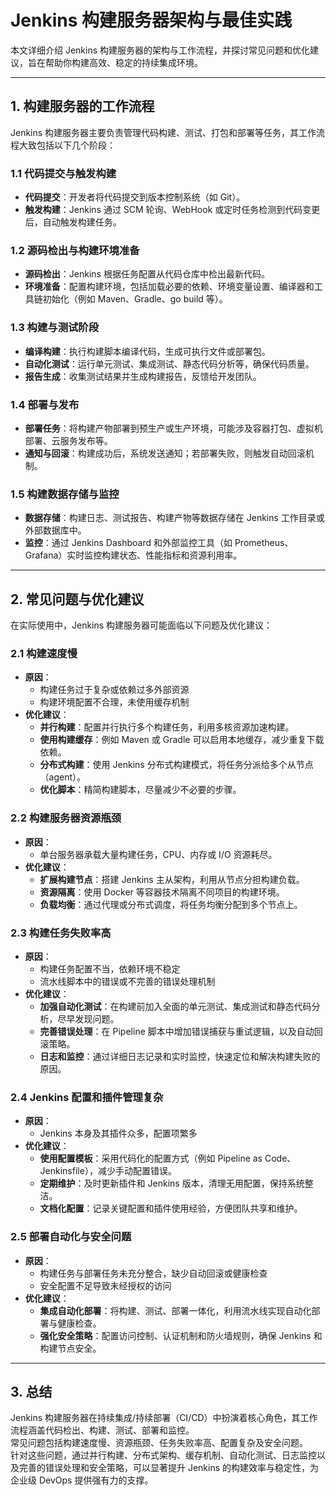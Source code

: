 # Jenkins 构建服务器架构与最佳实践

本文详细介绍 Jenkins 构建服务器的架构与工作流程，并探讨常见问题和优化建议，旨在帮助你构建高效、稳定的持续集成环境。

---

## 1. 构建服务器的工作流程

Jenkins 构建服务器主要负责管理代码构建、测试、打包和部署等任务，其工作流程大致包括以下几个阶段：

### 1.1 代码提交与触发构建
- **代码提交**：开发者将代码提交到版本控制系统（如 Git）。
- **触发构建**：Jenkins 通过 SCM 轮询、WebHook 或定时任务检测到代码变更后，自动触发构建任务。

### 1.2 源码检出与构建环境准备
- **源码检出**：Jenkins 根据任务配置从代码仓库中检出最新代码。
- **环境准备**：配置构建环境，包括加载必要的依赖、环境变量设置、编译器和工具链初始化（例如 Maven、Gradle、go build 等）。

### 1.3 构建与测试阶段
- **编译构建**：执行构建脚本编译代码，生成可执行文件或部署包。
- **自动化测试**：运行单元测试、集成测试、静态代码分析等，确保代码质量。
- **报告生成**：收集测试结果并生成构建报告，反馈给开发团队。

### 1.4 部署与发布
- **部署任务**：将构建产物部署到预生产或生产环境，可能涉及容器打包、虚拟机部署、云服务发布等。
- **通知与回滚**：构建成功后，系统发送通知；若部署失败，则触发自动回滚机制。

### 1.5 构建数据存储与监控
- **数据存储**：构建日志、测试报告、构建产物等数据存储在 Jenkins 工作目录或外部数据库中。
- **监控**：通过 Jenkins Dashboard 和外部监控工具（如 Prometheus、Grafana）实时监控构建状态、性能指标和资源利用率。

---

## 2. 常见问题与优化建议

在实际使用中，Jenkins 构建服务器可能面临以下问题及优化建议：

### 2.1 构建速度慢
- **原因**：
    - 构建任务过于复杂或依赖过多外部资源
    - 构建环境配置不合理，未使用缓存机制
- **优化建议**：
    - **并行构建**：配置并行执行多个构建任务，利用多核资源加速构建。
    - **使用构建缓存**：例如 Maven 或 Gradle 可以启用本地缓存，减少重复下载依赖。
    - **分布式构建**：使用 Jenkins 分布式构建模式，将任务分派给多个从节点（agent）。
    - **优化脚本**：精简构建脚本，尽量减少不必要的步骤。

### 2.2 构建服务器资源瓶颈
- **原因**：
    - 单台服务器承载大量构建任务，CPU、内存或 I/O 资源耗尽。
- **优化建议**：
    - **扩展构建节点**：搭建 Jenkins 主从架构，利用从节点分担构建负载。
    - **资源隔离**：使用 Docker 等容器技术隔离不同项目的构建环境。
    - **负载均衡**：通过代理或分布式调度，将任务均衡分配到多个节点上。

### 2.3 构建任务失败率高
- **原因**：
    - 构建任务配置不当，依赖环境不稳定
    - 流水线脚本中的错误或不完善的错误处理机制
- **优化建议**：
    - **加强自动化测试**：在构建前加入全面的单元测试、集成测试和静态代码分析，尽早发现问题。
    - **完善错误处理**：在 Pipeline 脚本中增加错误捕获与重试逻辑，以及自动回滚策略。
    - **日志和监控**：通过详细日志记录和实时监控，快速定位和解决构建失败的原因。

### 2.4 Jenkins 配置和插件管理复杂
- **原因**：
    - Jenkins 本身及其插件众多，配置项繁多
- **优化建议**：
    - **使用配置模板**：采用代码化的配置方式（例如 Pipeline as Code、Jenkinsfile），减少手动配置错误。
    - **定期维护**：及时更新插件和 Jenkins 版本，清理无用配置，保持系统整洁。
    - **文档化配置**：记录关键配置和插件使用经验，方便团队共享和维护。

### 2.5 部署自动化与安全问题
- **原因**：
    - 构建任务与部署任务未充分整合，缺少自动回滚或健康检查
    - 安全配置不足导致未经授权的访问
- **优化建议**：
    - **集成自动化部署**：将构建、测试、部署一体化，利用流水线实现自动化部署与健康检查。
    - **强化安全策略**：配置访问控制、认证机制和防火墙规则，确保 Jenkins 和构建节点安全。

---

## 3. 总结

Jenkins 构建服务器在持续集成/持续部署（CI/CD）中扮演着核心角色，其工作流程涵盖代码检出、构建、测试、部署和监控。  
常见问题包括构建速度慢、资源瓶颈、任务失败率高、配置复杂及安全问题。  
针对这些问题，通过并行构建、分布式架构、缓存机制、自动化测试、日志监控以及完善的错误处理和安全策略，可以显著提升 Jenkins 的构建效率与稳定性，为企业级 DevOps 提供强有力的支撑。